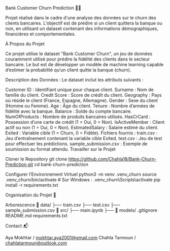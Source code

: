 Bank Customer Churn Prediction 🏦💡

Projet réalisé dans le cadre d'une analyse des données sur le churn des clients bancaires. L'objectif est de prédire si un client quittera la banque ou non, en utilisant un dataset contenant des informations démographiques, financières et comportementales.

À Propos du Projet

Ce projet utilise le dataset "Bank Customer Churn", un jeu de données couramment utilisé pour prédire la fidélité des clients dans le secteur bancaire. Le but est de développer un modèle de machine learning capable d’estimer la probabilité qu’un client quitte la banque (churn).

Description des Données :
Le dataset inclut les attributs suivants :

Customer ID : Identifiant unique pour chaque client.
Surname : Nom de famille du client.
Credit Score : Score de crédit du client.
Geography : Pays où réside le client (France, Espagne, Allemagne).
Gender : Sexe du client (Homme ou Femme).
Age : Âge du client.
Tenure : Nombre d’années de fidélité avec la banque.
Balance : Solde du compte bancaire.
NumOfProducts : Nombre de produits bancaires utilisés.
HasCrCard : Possession d’une carte de crédit (1 = Oui, 0 = Non).
IsActiveMember : Client actif ou non (1 = Oui, 0 = Non).
EstimatedSalary : Salaire estimé du client.
Exited : Variable cible (1 = Churn, 0 = Fidèle).
Fichiers fournis :
train.csv : Jeu d’entraînement contenant la variable cible Exited.
test.csv : Jeu de test pour effectuer les prédictions.
sample_submission.csv : Exemple de soumission au format attendu.
Travailler sur le Projet

Cloner le Repository
git clone https://github.com/Chahla18/Bank-Churn-Prediction.git
cd bank-churn-prediction

Configurer l’Environnement Virtuel
python3 -m venv .venv_churn
source .venv_churn/bin/activate   # Sur Windows : .venv_churn\Scripts\activate
pip install -r requirements.txt



Organisation du Projet 📁

Arborescence
📂 data/
   ├── train.csv 
   ├── test.csv 
   ├── sample_submission.csv
📂 src/
   ├── main.ipynb
   ├── 📂 models/
.gitignore
README.md
requirements.txt

Contact 📬

Aya Mokhtar / mokhtar.aya2001@gmail.com
Chahla Tarmoun / chahlatarmoun@outlook.com
